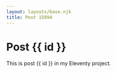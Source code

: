 ```yaml
---
layout: layouts/base.njk
title: Post 15094
---
```


# Post {{ id }}

This is post {{ id }} in my Eleventy project.
